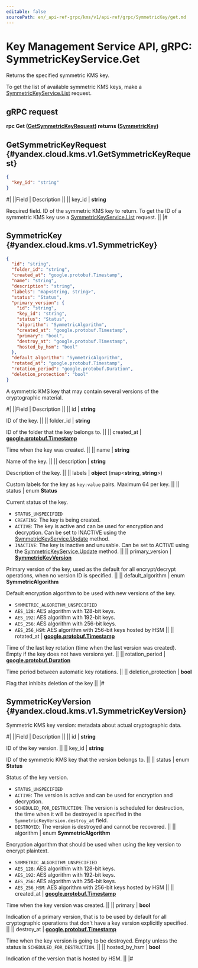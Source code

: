 ```yaml
---
editable: false
sourcePath: en/_api-ref-grpc/kms/v1/api-ref/grpc/SymmetricKey/get.md
---
```


# Key Management Service API, gRPC: SymmetricKeyService.Get

Returns the specified symmetric KMS key.

To get the list of available symmetric KMS keys, make a [SymmetricKeyService.List](/docs/kms/api-ref/grpc/SymmetricKey/list#List) request.

## gRPC request

**rpc Get ([GetSymmetricKeyRequest](#yandex.cloud.kms.v1.GetSymmetricKeyRequest)) returns ([SymmetricKey](#yandex.cloud.kms.v1.SymmetricKey))**

## GetSymmetricKeyRequest {#yandex.cloud.kms.v1.GetSymmetricKeyRequest}

```json
{
  "key_id": "string"
}
```

#|
||Field | Description ||
|| key_id | **string**

Required field. ID of the symmetric KMS key to return.
To get the ID of a symmetric KMS key use a [SymmetricKeyService.List](/docs/kms/api-ref/grpc/SymmetricKey/list#List) request. ||
|#

## SymmetricKey {#yandex.cloud.kms.v1.SymmetricKey}

```json
{
  "id": "string",
  "folder_id": "string",
  "created_at": "google.protobuf.Timestamp",
  "name": "string",
  "description": "string",
  "labels": "map<string, string>",
  "status": "Status",
  "primary_version": {
    "id": "string",
    "key_id": "string",
    "status": "Status",
    "algorithm": "SymmetricAlgorithm",
    "created_at": "google.protobuf.Timestamp",
    "primary": "bool",
    "destroy_at": "google.protobuf.Timestamp",
    "hosted_by_hsm": "bool"
  },
  "default_algorithm": "SymmetricAlgorithm",
  "rotated_at": "google.protobuf.Timestamp",
  "rotation_period": "google.protobuf.Duration",
  "deletion_protection": "bool"
}
```

A symmetric KMS key that may contain several versions of the cryptographic material.

#|
||Field | Description ||
|| id | **string**

ID of the key. ||
|| folder_id | **string**

ID of the folder that the key belongs to. ||
|| created_at | **[google.protobuf.Timestamp](https://developers.google.com/protocol-buffers/docs/reference/google.protobuf#timestamp)**

Time when the key was created. ||
|| name | **string**

Name of the key. ||
|| description | **string**

Description of the key. ||
|| labels | **object** (map<**string**, **string**>)

Custom labels for the key as `key:value` pairs. Maximum 64 per key. ||
|| status | enum **Status**

Current status of the key.

- `STATUS_UNSPECIFIED`
- `CREATING`: The key is being created.
- `ACTIVE`: The key is active and can be used for encryption and decryption.
Can be set to INACTIVE using the [SymmetricKeyService.Update](/docs/kms/api-ref/grpc/SymmetricKey/update#Update) method.
- `INACTIVE`: The key is inactive and unusable.
Can be set to ACTIVE using the [SymmetricKeyService.Update](/docs/kms/api-ref/grpc/SymmetricKey/update#Update) method. ||
|| primary_version | **[SymmetricKeyVersion](#yandex.cloud.kms.v1.SymmetricKeyVersion)**

Primary version of the key, used as the default for all encrypt/decrypt operations,
when no version ID is specified. ||
|| default_algorithm | enum **SymmetricAlgorithm**

Default encryption algorithm to be used with new versions of the key.

- `SYMMETRIC_ALGORITHM_UNSPECIFIED`
- `AES_128`: AES algorithm with 128-bit keys.
- `AES_192`: AES algorithm with 192-bit keys.
- `AES_256`: AES algorithm with 256-bit keys.
- `AES_256_HSM`: AES algorithm with 256-bit keys hosted by HSM ||
|| rotated_at | **[google.protobuf.Timestamp](https://developers.google.com/protocol-buffers/docs/reference/google.protobuf#timestamp)**

Time of the last key rotation (time when the last version was created).
Empty if the key does not have versions yet. ||
|| rotation_period | **[google.protobuf.Duration](https://developers.google.com/protocol-buffers/docs/reference/csharp/class/google/protobuf/well-known-types/duration)**

Time period between automatic key rotations. ||
|| deletion_protection | **bool**

Flag that inhibits deletion of the key ||
|#

## SymmetricKeyVersion {#yandex.cloud.kms.v1.SymmetricKeyVersion}

Symmetric KMS key version: metadata about actual cryptographic data.

#|
||Field | Description ||
|| id | **string**

ID of the key version. ||
|| key_id | **string**

ID of the symmetric KMS key that the version belongs to. ||
|| status | enum **Status**

Status of the key version.

- `STATUS_UNSPECIFIED`
- `ACTIVE`: The version is active and can be used for encryption and decryption.
- `SCHEDULED_FOR_DESTRUCTION`: The version is scheduled for destruction, the time when it will be destroyed
is specified in the `SymmetricKeyVersion.destroy_at` field.
- `DESTROYED`: The version is destroyed and cannot be recovered. ||
|| algorithm | enum **SymmetricAlgorithm**

Encryption algorithm that should be used when using the key version to encrypt plaintext.

- `SYMMETRIC_ALGORITHM_UNSPECIFIED`
- `AES_128`: AES algorithm with 128-bit keys.
- `AES_192`: AES algorithm with 192-bit keys.
- `AES_256`: AES algorithm with 256-bit keys.
- `AES_256_HSM`: AES algorithm with 256-bit keys hosted by HSM ||
|| created_at | **[google.protobuf.Timestamp](https://developers.google.com/protocol-buffers/docs/reference/google.protobuf#timestamp)**

Time when the key version was created. ||
|| primary | **bool**

Indication of a primary version, that is to be used by default for all cryptographic
operations that don't have a key version explicitly specified. ||
|| destroy_at | **[google.protobuf.Timestamp](https://developers.google.com/protocol-buffers/docs/reference/google.protobuf#timestamp)**

Time when the key version is going to be destroyed. Empty unless the status
is `SCHEDULED_FOR_DESTRUCTION`. ||
|| hosted_by_hsm | **bool**

Indication of the version that is hosted by HSM. ||
|#
